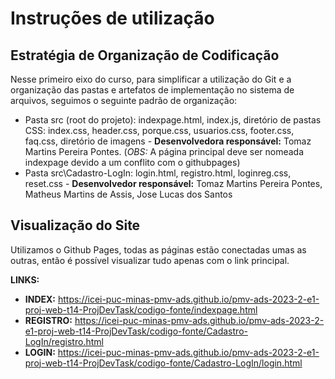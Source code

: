 # Instruções de utilização

## Estratégia de Organização de Codificação 

Nesse primeiro eixo do curso, para simplificar a utilização do Git e a organização das pastas e artefatos de implementação no sistema de arquivos, seguimos o seguinte padrão de organização:
- Pasta src (root do projeto): indexpage.html, index.js, diretório de pastas CSS: index.css, header.css, porque.css, usuarios.css, footer.css, faq.css, diretório de imagens - **Desenvolvedora responsável:** Tomaz Martins Pereira Pontes. (*OBS:* A página principal deve ser nomeada indexpage devido a um conflito com o githubpages)
- Pasta src\Cadastro-LogIn: login.html, registro.html, loginreg.css, reset.css - **Desenvolvedor responsável:** Tomaz Martins Pereira Pontes, Matheus Martins de Assis, Jose Lucas dos Santos

## Visualização do Site

Utilizamos o Github Pages, todas as páginas estão conectadas umas as outras, então é possível visualizar tudo apenas com o link principal.

**LINKS:**

- **INDEX:** https://icei-puc-minas-pmv-ads.github.io/pmv-ads-2023-2-e1-proj-web-t14-ProjDevTask/codigo-fonte/indexpage.html
- **REGISTRO:** https://icei-puc-minas-pmv-ads.github.io/pmv-ads-2023-2-e1-proj-web-t14-ProjDevTask/codigo-fonte/Cadastro-LogIn/registro.html
- **LOGIN:** https://icei-puc-minas-pmv-ads.github.io/pmv-ads-2023-2-e1-proj-web-t14-ProjDevTask/codigo-fonte/Cadastro-LogIn/login.html

